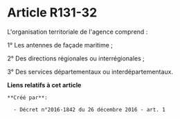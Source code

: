 # Article R131-32

L'organisation territoriale de l'agence comprend :

1° Les antennes de façade maritime ;

2° Des directions régionales ou interrégionales ;

3° Des services départementaux ou interdépartementaux.

**Liens relatifs à cet article**

	**Créé par**:

	  - Décret n°2016-1842 du 26 décembre 2016 - art. 1
